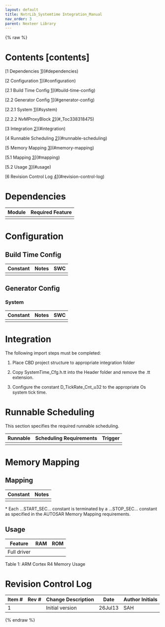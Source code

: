 ```yaml
---
layout: default
title: NxtrLib_Systemtime Integration_Manual
nav_order: 3
parent: Nexteer Library
---
```

{% raw %}
# Contents [contents]

[1 Dependencies [1](#dependencies)](#dependencies)

[2 Configuration [1](#configuration)](#configuration)

[2.1 Build Time Config [1](#build-time-config)](#build-time-config)

[2.2 Generator Config [1](#generator-config)](#generator-config)

[2.2.1 System [1](#system)](#system)

[2.2.2 NvMProxyBlock [2](#_Toc338318475)](#_Toc338318475)

[3 Integration [2](#integration)](#integration)

[4 Runnable Scheduling [2](#runnable-scheduling)](#runnable-scheduling)

[5 Memory Mapping [3](#memory-mapping)](#memory-mapping)

[5.1 Mapping [3](#mapping)](#mapping)

[5.2 Usage [3](#usage)](#usage)

[6 Revision Control Log
[4](#revision-control-log)](#revision-control-log)

# Dependencies

| Module | Required Feature |
|--------|------------------|
|        |                  |

# Configuration

## Build Time Config

| Constant | Notes | SWC |
|----------|-------|-----|
|          |       |     |

## Generator Config

### System

| Constant | Notes | SWC |
|----------|-------|-----|
|          |       |     |

# Integration

The following import steps must be completed:

1.  Place CBD project structure to appropriate integration folder

2.  Copy SystemTime_Cfg.h.tt into the Header folder and remove the .tt
    extension.

3.  Configure the constant D_TickRate_Cnt_u32 to the appropriate Os
    system tick time.

# Runnable Scheduling

This section specifies the required runnable scheduling.

| Runnable | Scheduling Requirements | Trigger |
|----------|-------------------------|---------|
|          |                         |         |

# Memory Mapping

## Mapping

| Constant | Notes |
|----------|-------|
|          |       |

\* Each …START_SEC… constant is terminated by a …STOP_SEC… constant as
specified in the AUTOSAR Memory Mapping requirements.

## Usage

| Feature     | RAM | ROM |
|-------------|-----|-----|
| Full driver |     |     |

Table 1: ARM Cortex R4 Memory Usage

# Revision Control Log

| **Item \#** | **Rev \#** | **Change Description** | **Date** | **Author Initials** |
|------|------|--------------------------------------------|---------|---------|
| 1           |            | Initial version        | 26Jul13  | SAH                 |

{% endraw %}